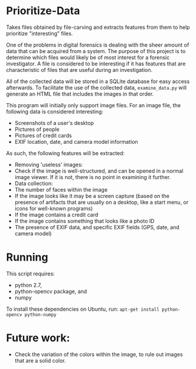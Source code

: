 Prioritize-Data
===============

Takes files obtained by file-carving and extracts features from them to help prioritize "interesting" files.

One of the problems in digital forensics is dealing with the sheer amount of data that can be acquired from a system. The purpose of this project is to determine which files would likely be of most interest for a forensic investigator. A file is considered to be interesting if it has features that are characteristic of files that are useful during an investigation.

All of the collected data will be stored in a SQLite database for easy access afterwards. To facilitate the use of the collected data, `examine_data.py` will generate an HTML file that includes the images in that order.


This program will initially only support image files. For an image file, the following data is considered interesting:
 * Screenshots of a user's desktop
 * Pictures of people
 * Pictures of credit cards
 * EXIF location, date, and camera model information

As such, the following features will be extracted:
 *	Removing 'useless' images:
   *	Check if the image is well-structured, and can be opened in a normal image viewer. If it is not, there is no point in examining it further.
 *	Data collection:
   *	The number of faces within the image
   *	If the image looks like it may be a screen capture (based on the presence of artifacts that are usually on a desktop, like a start menu, or icons for well-known programs)
   *	If the image contains a credit card
   *  If the image contains something that looks like a photo ID
   *	The presence of EXIF data, and specific EXIF fields (GPS, date, and camera model)

# Running
This script requires:
 * python 2.7,
 * python-opencv package, and
 * numpy

To install these dependencies on Ubuntu, run: `apt-get install python-opencv python-numpy`

# Future work:
*  Check the variation of the colors within the image, to rule out images that are a solid color.
